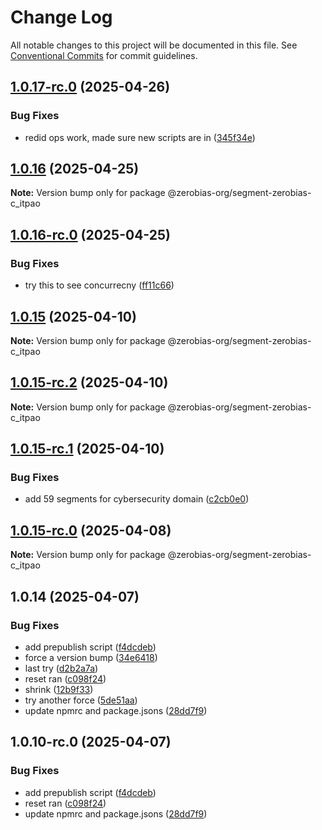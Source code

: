 # Change Log

All notable changes to this project will be documented in this file.
See [Conventional Commits](https://conventionalcommits.org) for commit guidelines.

## [1.0.17-rc.0](https://github.com/zerobias-org/segment/compare/@zerobias-org/segment-zerobias-c_itpao@1.0.16...@zerobias-org/segment-zerobias-c_itpao@1.0.17-rc.0) (2025-04-26)


### Bug Fixes

* redid ops work, made sure new scripts are in ([345f34e](https://github.com/zerobias-org/segment/commit/345f34ec926029dc141943b3e321676adb4a2888))





## [1.0.16](https://github.com/zerobias-org/segment/compare/@zerobias-org/segment-zerobias-c_itpao@1.0.16-rc.0...@zerobias-org/segment-zerobias-c_itpao@1.0.16) (2025-04-25)

**Note:** Version bump only for package @zerobias-org/segment-zerobias-c_itpao





## [1.0.16-rc.0](https://github.com/zerobias-org/segment/compare/@zerobias-org/segment-zerobias-c_itpao@1.0.15...@zerobias-org/segment-zerobias-c_itpao@1.0.16-rc.0) (2025-04-25)


### Bug Fixes

* try this to see concurrecny ([ff11c66](https://github.com/zerobias-org/segment/commit/ff11c66d67cb9f185098fd640d4139178d29ae22))





## [1.0.15](https://github.com/zerobias-org/segment/compare/@zerobias-org/segment-zerobias-c_itpao@1.0.15-rc.2...@zerobias-org/segment-zerobias-c_itpao@1.0.15) (2025-04-10)

**Note:** Version bump only for package @zerobias-org/segment-zerobias-c_itpao





## [1.0.15-rc.2](https://github.com/zerobias-org/segment/compare/@zerobias-org/segment-zerobias-c_itpao@1.0.15-rc.1...@zerobias-org/segment-zerobias-c_itpao@1.0.15-rc.2) (2025-04-10)

**Note:** Version bump only for package @zerobias-org/segment-zerobias-c_itpao





## [1.0.15-rc.1](https://github.com/zerobias-org/segment/compare/@zerobias-org/segment-zerobias-c_itpao@1.0.15-rc.0...@zerobias-org/segment-zerobias-c_itpao@1.0.15-rc.1) (2025-04-10)


### Bug Fixes

* add 59 segments for cybersecurity domain ([c2cb0e0](https://github.com/zerobias-org/segment/commit/c2cb0e0c1f1eabb51d7f5a6ae6db98c1516fcdbe))





## [1.0.15-rc.0](https://github.com/zerobias-org/segment/compare/@zerobias-org/segment-zerobias-c_itpao@1.0.14...@zerobias-org/segment-zerobias-c_itpao@1.0.15-rc.0) (2025-04-08)

**Note:** Version bump only for package @zerobias-org/segment-zerobias-c_itpao





## 1.0.14 (2025-04-07)


### Bug Fixes

* add prepublish  script ([f4dcdeb](https://github.com/zerobias-org/segment/commit/f4dcdebd8680d01e015ebc89587a9f70d641afe4))
* force a version bump ([34e6418](https://github.com/zerobias-org/segment/commit/34e6418d078a9f5caf40c511a89dcf0bdb606dc7))
* last try ([d2b2a7a](https://github.com/zerobias-org/segment/commit/d2b2a7afeca45e2d7ca0beaa1e1bed46a09a82c4))
* reset ran ([c098f24](https://github.com/zerobias-org/segment/commit/c098f240eaf5c840d8c595e05e0ad4eee510fe71))
* shrink ([12b9f33](https://github.com/zerobias-org/segment/commit/12b9f3366b3d0b69018a20f5b5f01d86ad87753f))
* try another force ([5de51aa](https://github.com/zerobias-org/segment/commit/5de51aa6220d857f3e235e2a0c7557b40ee8e5e3))
* update npmrc and package.jsons ([28dd7f9](https://github.com/zerobias-org/segment/commit/28dd7f9ea06676c82b88aabf586f5bb6b974bf3b))





## 1.0.10-rc.0 (2025-04-07)


### Bug Fixes

* add prepublish  script ([f4dcdeb](https://github.com/zerobias-org/segment/commit/f4dcdebd8680d01e015ebc89587a9f70d641afe4))
* reset ran ([c098f24](https://github.com/zerobias-org/segment/commit/c098f240eaf5c840d8c595e05e0ad4eee510fe71))
* update npmrc and package.jsons ([28dd7f9](https://github.com/zerobias-org/segment/commit/28dd7f9ea06676c82b88aabf586f5bb6b974bf3b))
